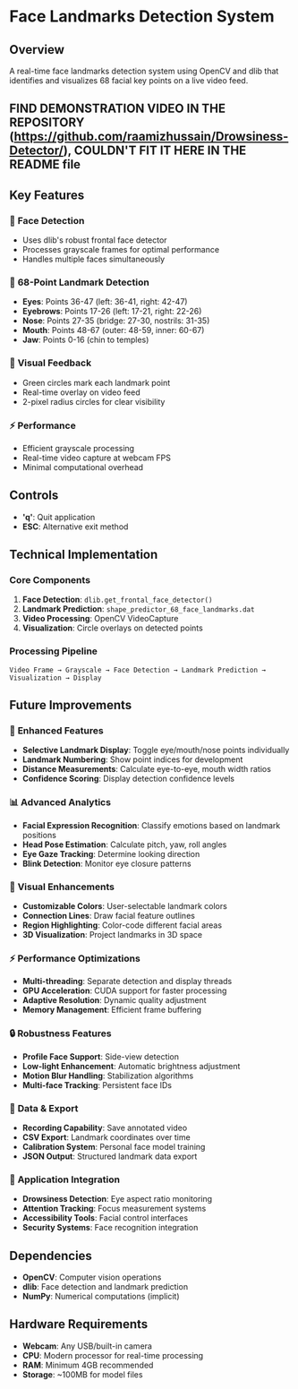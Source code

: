 # Face Landmarks Detection System

## Overview
A real-time face landmarks detection system using OpenCV and dlib that identifies and visualizes 68 facial key points on a live video feed.

## FIND DEMONSTRATION VIDEO IN THE REPOSITORY (https://github.com/raamizhussain/Drowsiness-Detector/), COULDN'T FIT IT HERE IN THE README file

## Key Features

### 🎯 **Face Detection**
- Uses dlib's robust frontal face detector
- Processes grayscale frames for optimal performance
- Handles multiple faces simultaneously

### 📍 **68-Point Landmark Detection**
- **Eyes**: Points 36-47 (left: 36-41, right: 42-47)
- **Eyebrows**: Points 17-26 (left: 17-21, right: 22-26)
- **Nose**: Points 27-35 (bridge: 27-30, nostrils: 31-35)
- **Mouth**: Points 48-67 (outer: 48-59, inner: 60-67)
- **Jaw**: Points 0-16 (chin to temples)

### 🎨 **Visual Feedback**
- Green circles mark each landmark point
- Real-time overlay on video feed
- 2-pixel radius circles for clear visibility

### ⚡ **Performance**
- Efficient grayscale processing
- Real-time video capture at webcam FPS
- Minimal computational overhead

## Controls
- **'q'**: Quit application
- **ESC**: Alternative exit method

## Technical Implementation

### Core Components
1. **Face Detection**: `dlib.get_frontal_face_detector()`
2. **Landmark Prediction**: `shape_predictor_68_face_landmarks.dat`
3. **Video Processing**: OpenCV VideoCapture
4. **Visualization**: Circle overlays on detected points

### Processing Pipeline
```
Video Frame → Grayscale → Face Detection → Landmark Prediction → Visualization → Display
```

## Future Improvements

### 🔧 **Enhanced Features**
- **Selective Landmark Display**: Toggle eye/mouth/nose points individually
- **Landmark Numbering**: Show point indices for development
- **Distance Measurements**: Calculate eye-to-eye, mouth width ratios
- **Confidence Scoring**: Display detection confidence levels

### 📊 **Advanced Analytics**
- **Facial Expression Recognition**: Classify emotions based on landmark positions
- **Head Pose Estimation**: Calculate pitch, yaw, roll angles
- **Eye Gaze Tracking**: Determine looking direction
- **Blink Detection**: Monitor eye closure patterns

### 🎨 **Visual Enhancements**
- **Customizable Colors**: User-selectable landmark colors
- **Connection Lines**: Draw facial feature outlines
- **Region Highlighting**: Color-code different facial areas
- **3D Visualization**: Project landmarks in 3D space

### ⚡ **Performance Optimizations**
- **Multi-threading**: Separate detection and display threads
- **GPU Acceleration**: CUDA support for faster processing
- **Adaptive Resolution**: Dynamic quality adjustment
- **Memory Management**: Efficient frame buffering

### 🔒 **Robustness Features**
- **Profile Face Support**: Side-view detection
- **Low-light Enhancement**: Automatic brightness adjustment
- **Motion Blur Handling**: Stabilization algorithms
- **Multi-face Tracking**: Persistent face IDs

### 💾 **Data & Export**
- **Recording Capability**: Save annotated video
- **CSV Export**: Landmark coordinates over time
- **Calibration System**: Personal face model training
- **JSON Output**: Structured landmark data export

### 🎯 **Application Integration**
- **Drowsiness Detection**: Eye aspect ratio monitoring
- **Attention Tracking**: Focus measurement systems
- **Accessibility Tools**: Facial control interfaces
- **Security Systems**: Face recognition integration

## Dependencies
- **OpenCV**: Computer vision operations
- **dlib**: Face detection and landmark prediction
- **NumPy**: Numerical computations (implicit)

## Hardware Requirements
- **Webcam**: Any USB/built-in camera
- **CPU**: Modern processor for real-time processing
- **RAM**: Minimum 4GB recommended
- **Storage**: ~100MB for model files
